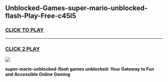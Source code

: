 
## Unblocked-Games-super-mario-unblocked-flash-Play-Free-c45l5
<h3>
<a href="https://premium76.site?title=super-mario-unblocked-flash&ref=19M">CLICK TO PLAY</a></h3>
<hr>

<h3>
<a href="https://premium76.site?title=super-mario-unblocked-flash&ref=19M">CLICK 2 PLAY</a>
  
</h3>

<a href="https://premium76.site?title=super-mario-unblocked-flash&ref=19M"><img src="https://clearcache.store/games.png"></a>


**super-mario-unblocked-flash games unblocked: Your Gateway to Fun and Accessible Online Gaming**
